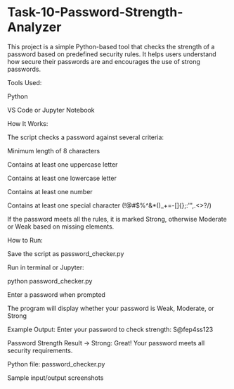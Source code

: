 # Task-10-Password-Strength-Analyzer
This project is a simple Python-based tool that checks the strength of a password based on predefined security rules. It helps users understand how secure their passwords are and encourages the use of strong passwords.

Tools Used:

Python

VS Code or Jupyter Notebook

How It Works:

The script checks a password against several criteria:

Minimum length of 8 characters

Contains at least one uppercase letter

Contains at least one lowercase letter

Contains at least one number

Contains at least one special character (!@#$%^&*()_+=-[]{};:'",.<>?/)

If the password meets all the rules, it is marked Strong, otherwise Moderate or Weak based on missing elements.

How to Run:

Save the script as password_checker.py

Run in terminal or Jupyter:

python password_checker.py


Enter a password when prompted

The program will display whether your password is Weak, Moderate, or Strong

Example Output:
Enter your password to check strength: S@fep4ss123

Password Strength Result → Strong: Great!
Your password meets all security requirements.



Python file: password_checker.py

Sample input/output screenshots
